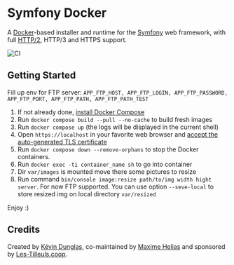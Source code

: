 # Symfony Docker

A [Docker](https://www.docker.com/)-based installer and runtime for the [Symfony](https://symfony.com) web framework, with full [HTTP/2](https://symfony.com/doc/current/weblink.html), HTTP/3 and HTTPS support.

![CI](https://github.com/dunglas/symfony-docker/workflows/CI/badge.svg)

## Getting Started

Fill up env for FTP server:
``APP_FTP_HOST,
APP_FTP_LOGIN,
APP_FTP_PASSWORD,
APP_FTP_PORT,
APP_FTP_PATH,
APP_FTP_PATH_TEST``

1. If not already done, [install Docker Compose](https://docs.docker.com/compose/install/)
2. Run `docker compose build --pull --no-cache` to build fresh images
3. Run `docker compose up` (the logs will be displayed in the current shell)
4. Open `https://localhost` in your favorite web browser and [accept the auto-generated TLS certificate](https://stackoverflow.com/a/15076602/1352334)
5. Run `docker compose down --remove-orphans` to stop the Docker containers.
6. Run `docker exec -ti container_name sh` to go into container
7. Dir `var/images` is mounted move there some pictures to resize
8. Run command `bin/console image:resize path/to/img width hight server`. For now FTP supported. You can use option `--seve-local` to store resized img on local directory `var/resized`

Enjoy :) 
## Credits

Created by [Kévin Dunglas](https://dunglas.fr), co-maintained by [Maxime Helias](https://twitter.com/maxhelias) and sponsored by [Les-Tilleuls.coop](https://les-tilleuls.coop).
